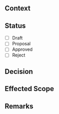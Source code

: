 ## Context

<!-- Describe to background context for this pull request -->

## Status

<!--
Check to status of this pull request.

You can select these stage:

- Draft - This pull request is draft stage, bootstrap the idea at now.
- Proposal - This pull request can merge to upstream

Maintainers desitions:

- Approved - Approve the this pull request.
- Reject - Reject the this pull request, but it's requires describe to reason.
-->

- [ ] Draft
- [ ] Proposal
- [ ] Approved
- [ ] Reject

## Decision

<!-- Describe as list to technical decisions. -->

## Effected Scope

<!-- Describe effect to this project as list -->

## Remarks

<!-- Please write more information if you have -->
